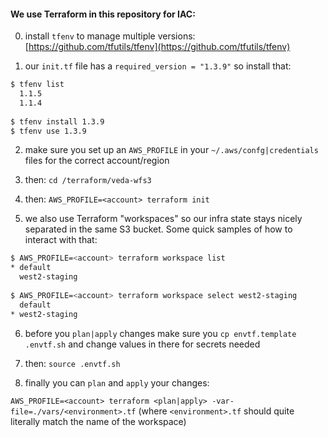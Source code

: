 #### We use Terraform in this repository for IAC:

0. install `tfenv` to manage multiple versions: [https://github.com/tfutils/tfenv](https://github.com/tfutils/tfenv)

1. our `init.tf` file has a `required_version = "1.3.9"` so install that:

```bash
$ tfenv list
  1.1.5
  1.1.4
  
$ tfenv install 1.3.9
$ tfenv use 1.3.9
```

2. make sure you set up an `AWS_PROFILE` in your `~/.aws/confg|credentials` files for the correct account/region

3. then: `cd /terraform/veda-wfs3`

4. then: `AWS_PROFILE=<account> terraform init`

5. we also use Terraform "workspaces" so our infra state stays nicely separated in the same S3 bucket. Some quick samples of how to interact with that:

```bash
$ AWS_PROFILE=<account> terraform workspace list        
* default
  west2-staging
  
$ AWS_PROFILE=<account> terraform workspace select west2-staging
  default
* west2-staging
```

6. before you `plan|apply` changes make sure you `cp envtf.template .envtf.sh` and change values in there for secrets needed

7. then: `source .envtf.sh`

8. finally you can `plan` and `apply` your changes:

`AWS_PROFILE=<account> terraform <plan|apply> -var-file=./vars/<environment>.tf` (where `<environment>.tf` should quite literally match the name of the workspace)
